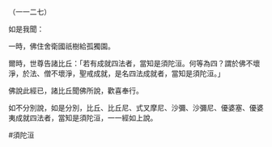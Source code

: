 （一一二七）

如是我聞：

一時，佛住舍衛國祇樹給孤獨園。

爾時，世尊告諸比丘：「若有成就四法者，當知是須陀洹。何等為四？謂於佛不壞淨，於法、僧不壞淨，聖戒成就，是名四法成就者，當知是須陀洹。」

佛說此經已，諸比丘聞佛所說，歡喜奉行。

如不分別說，如是分別，比丘、比丘尼、式叉摩尼、沙彌、沙彌尼、優婆塞、優婆夷成就四法者，當知是須陀洹，一一經如上說。



#須陀洹
